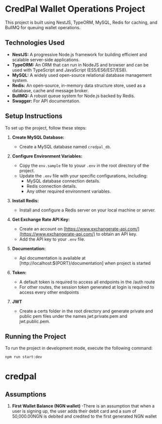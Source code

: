 # CredPal Wallet Operations Project

This project is built using NestJS, TypeORM, MySQL, Redis for caching, and BullMQ for queuing wallet operations.

## Technologies Used

- **NestJS:** A progressive Node.js framework for building efficient and scalable server-side applications.
- **TypeORM:** An ORM that can run in NodeJS and browser and can be used with TypeScript and JavaScript (ES5/ES6/ES7/ES8).
- **MySQL:** A widely used open-source relational database management system.
- **Redis:** An open-source, in-memory data structure store, used as a database, cache and message broker.
- **BullMQ:** A robust queue system for Node.js backed by Redis.
- **Swagger:** For API documentation.

## Setup Instructions

To set up the project, follow these steps:

1.  **Create MySQL Database:**

    - Create a MySQL database named `credpal_db`.

2.  **Configure Environment Variables:**

    - Copy the `env.sample` file to youur `.env` in the root directory of the project.
    - Update the `.env` file with your specific configurations, including:
      - MySQL database connection details.
      - Redis connection details.
      - Any other required environment variables.

3.  **Install Redis:**

    - Install and configure a Redis server on your local machine or server.

4.  **Get Exchange Rate API Key:**

    - Create an account on [https://www.exchangerate-api.com/](https://www.exchangerate-api.com/) to obtain an API key.
    - Add the API key to your `.env` file.

5.  **Documentation:**

    - Api documentation is available at [http://localhost:${PORT}/documentation] when project is started

6.  **Token:**

    - A default token is required to access all endpoints in the /auth route
    - For other routes, the session token generated at login is required to access every other endpoints

7.  **JWT**
    - Create a certs folder in the root directory and generate private and public pem files under the names jwt.private.pem and jwt.public.pem.

## Running the Project

To run the project in development mode, execute the following command:

```bash
npm run start:dev
```

# credpal

## Assumptions

1. **First Wallet Balance (NGN wallet)**
   -There is an assumption that when a user is signing up, the user adds their debit card and a sum of 50,000.00NGN is debited and credited to the first generated NGN wallet
